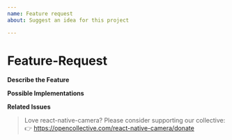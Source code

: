 ```yaml
---
name: Feature request
about: Suggest an idea for this project

---
```


# Feature-Request

**Describe the Feature**
<!--describe the requested Feature-->

**Possible Implementations**
<!--describe how to implement the feature-->

**Related Issues**
<!--link related issues here-->

> Love react-native-camera? Please consider supporting our collective: 👉  https://opencollective.com/react-native-camera/donate
